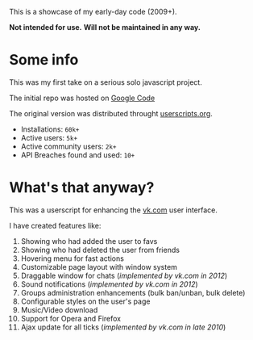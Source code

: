 This is a showcase of my early-day code (2009+).

**Not intended for use.**
**Will not be maintained in any way.**

Some info
==========

This was my first take on a serious solo javascript project.

The initial repo was hosted on [Google Code](https://code.google.com/p/migvkscript)

The original version was distributed throught [userscripts.org](http://userscripts-mirror.org/scripts/show/54446).


* Installations: `60k+`
* Active users: `5k+`
* Active community users: `2k+`
* API Breaches found and used: `10+`


What's that anyway?
===================

This was a userscript for enhancing the [vk.com](http://vk.com) user interface.

I have created features like:

1. Showing who had added the user to favs
1. Showing who had deleted the user from friends
1. Hovering menu for fast actions
1. Customizable page layout with window system
1. Draggable window for chats (*implemented by vk.com in 2012*)
1. Sound notifications (*implemented by vk.com in 2012*)
1. Groups administration enhancements (bulk ban/unban, bulk delete)
1. Configurable styles on the user's page
1. Music/Video download
1. Support for Opera and Firefox
1. Ajax update for all ticks (*implemented by vk.com in late 2010*)
